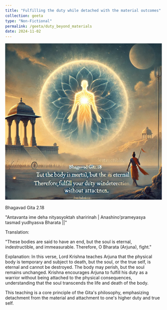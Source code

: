 ```yaml
---
title: "Fulfilling the duty while detached with the material outcomes"
collection: geeta
type: "Non-Fictional"
permalink: /geeta/duty_beyond_materials
date: 2024-11-02
---
```



![png](../images/shlok_2_18.webp)



Bhagavad Gita 2.18

"Antavanta ime deha nityasyoktah sharirinah | Anashino’prameyasya tasmad yudhyasva Bharata ||"

Translation:

"These bodies are said to have an end, but the soul is eternal, indestructible, and immeasurable. Therefore, O Bharata (Arjuna), fight."

Explanation: In this verse, Lord Krishna teaches Arjuna that the physical body is temporary and subject to death, but the soul, or the true self, is eternal and cannot be destroyed. The body may perish, but the soul remains unchanged. Krishna encourages Arjuna to fulfill his duty as a warrior without being attached to the physical consequences, understanding that the soul transcends the life and death of the body.

This teaching is a core principle of the Gita's philosophy, emphasizing detachment from the material and attachment to one's higher duty and true self.
